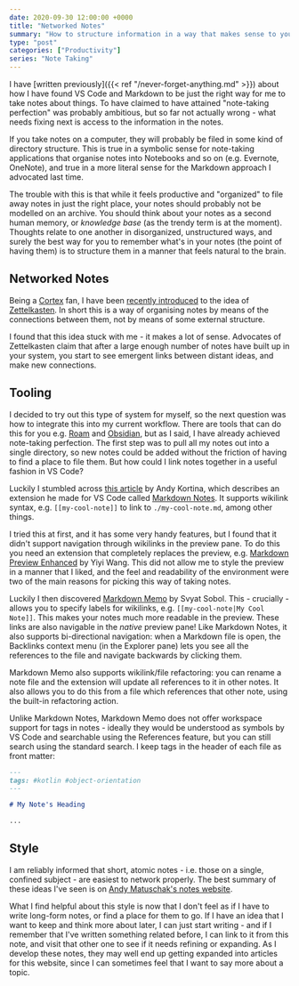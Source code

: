 ```yaml
---
date: 2020-09-30 12:00:00 +0000
title: "Networked Notes"
summary: "How to structure information in a way that makes sense to you."
type: "post"
categories: ["Productivity"]
series: "Note Taking"
---
```


I have [written previously]({{< ref "/never-forget-anything.md" >}}) about how I have found VS Code and Markdown to be just the right way for me to take notes about things. To have claimed to have attained "note-taking perfection" was probably ambitious, but  so far not actually wrong - what needs fixing next is access to the information in the notes.

If you take notes on a computer, they will probably be filed in some kind of directory structure. This is true in a symbolic sense for note-taking applications that organise notes into Notebooks and so on (e.g. Evernote, OneNote), and true in a more literal sense for the Markdown approach I advocated last time.

The trouble with this is that while it feels productive and "organized" to file away notes in just the right place, your notes should probably not be modelled on an archive. You should think about your notes as a second human memory, or *knowledge base* (as the trendy term is at the moment). Thoughts relate to one another in disorganized, unstructured ways, and surely the best way for you to remember what's in your notes (the point of having them) is to structure them in a manner that feels natural to the brain.

## Networked Notes

Being a [Cortex](https://www.relay.fm/cortex/) fan, I have been [recently introduced](https://www.relay.fm/cortex/105) to the idea of [Zettelkasten](https://en.wikipedia.org/wiki/Zettelkasten). In short this is a way of organising notes by means of the connections between them, not by means of some external structure.

I found that this idea stuck with me - it makes a lot of sense. Advocates of Zettelkasten claim that after a large enough number of notes have built up in your system, you start to see emergent links between distant ideas, and make new connections.

## Tooling

I decided to try out this type of system for myself, so the next question was how to integrate this into my current workflow. There are tools that can do this for you e.g. [Roam](https://roamresearch.com/) and [Obsidian](https://obsidian.md/), but as I said, I have already achieved note-taking perfection. The first step was to pull all my notes out into a single directory, so new notes could be added without the friction of having to find a place to file them. But how could I link notes together in a useful fashion in VS Code?

Luckily I stumbled across [this article](https://kortina.nyc/essays/suping-up-vs-code-as-a-markdown-notebook/) by Andy Kortina, which describes an extension he made for VS Code called [Markdown Notes](https://marketplace.visualstudio.com/items?itemName=kortina.vscode-markdown-notes). It supports wikilink syntax, e.g. `[[my-cool-note]]` to link to `./my-cool-note.md`, among other things.

I tried this at first, and it has some very handy features, but I found that it didn't support navigation through wikilinks in the preview pane. To do this you need an extension that completely replaces the preview, e.g. [Markdown Preview Enhanced](https://marketplace.visualstudio.com/items?itemName=shd101wyy.markdown-preview-enhanced) by Yiyi Wang. This did not allow me to style the preview in a manner that I liked, and the feel and readability of the environment were two of the main reasons for picking this way of taking notes.

Luckily I then discovered [Markdown Memo](https://marketplace.visualstudio.com/items?itemName=svsool.markdown-memo) by Svyat Sobol. This - crucially - allows you to specify labels for wikilinks, e.g. `[[my-cool-note|My Cool Note]]`. This makes your notes much more readable in the preview. These links are also navigable in the *native* preview pane! Like Markdown Notes, it also supports bi-directional navigation: when a Markdown file is open, the Backlinks context menu (in the Explorer pane) lets you see all the references to the file and navigate backwards by clicking them.

Markdown Memo also supports wikilink/file refactoring: you can rename a note file and the extension will update all references to it in other notes. It also allows you to do this from a file which references that other note, using the built-in refactoring action.

Unlike Markdown Notes, Markdown Memo does not offer workspace support for tags in notes - ideally they would be understood as symbols by VS Code and searchable using the References feature, but you can still search using the standard search. I keep tags in the header of each file as front matter:

```markdown
---
tags: #kotlin #object-orientation
---

# My Note's Heading

...
```

## Style

I am reliably informed that short, atomic notes - i.e. those on a single, confined subject - are easiest to network properly. The best summary of these ideas I've seen is on [Andy Matuschak's notes website](https://notes.andymatuschak.org/z4SDCZQeRo4xFEQ8H4qrSqd68ucpgE6LU155C).

What I find helpful about this style is now that I don't feel as if I have to write long-form notes, or find a place for them to go. If I have an idea that I want to keep and think more about later, I can just start writing - and if I remember that I've written something related before, I can link to it from this note, and visit that other one to see if it needs refining or expanding. As I develop these notes, they may well end up getting expanded into articles for this website, since I can sometimes feel that I want to say more about a topic.
